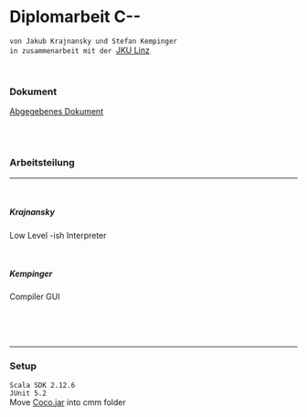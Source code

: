 # Diplomarbeit C--


`von Jakub Krajnansky und Stefan Kempinger`  
`in zusammenarbeit mit der `[JKU Linz](ssw.jku.at)

<br>

### Dokument

[Abgegebenes Dokument](diplomarbeit_kempinger.pdf)

<br>
<br>

### Arbeitsteilung  

---
<br>

##### Krajnansky

Low Level -ish Interpreter

<br>


##### Kempinger
Compiler
GUI

<br>
<br>
<br>


---
### Setup

`Scala SDK 2.12.6 `<br>
`JUnit 5.2`<br>
Move [Coco.jar](http://www.ssw.uni-linz.ac.at/Coco/Java/Coco.jar) into cmm folder
